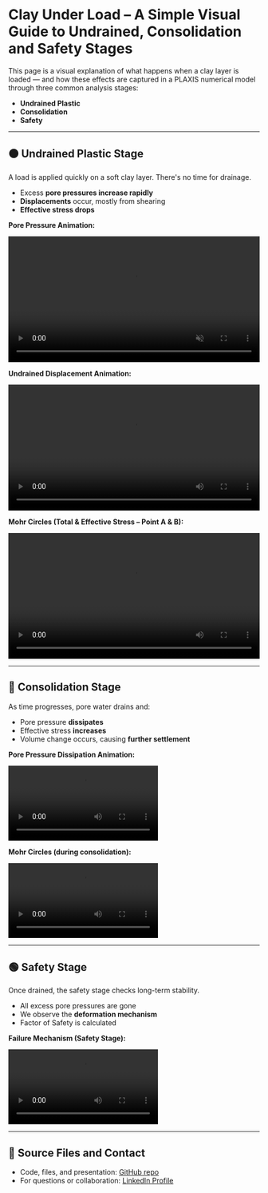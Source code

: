 # Clay Under Load – A Simple Visual Guide to Undrained, Consolidation and Safety Stages

This page is a visual explanation of what happens when a clay layer is loaded — and how these effects are captured in a PLAXIS numerical model through three common analysis stages:

- **Undrained Plastic**
- **Consolidation**
- **Safety**

---

## 🟠 Undrained Plastic Stage

A load is applied quickly on a soft clay layer. There's no time for drainage.

- Excess **pore pressures increase rapidly**
- **Displacements** occur, mostly from shearing
- **Effective stress drops**

**Pore Pressure Animation:**


<figure style="margin: 0;">
  <video autoplay muted loop playsinline controls style="width: 100%;">
    <source src="assets/LoadEng.mp4" type="video/mp4">
    Your browser does not support the video tag.
  </video>
</figure>

<!-- 
<video autoplay muted loop playsinline controls style="max-width: 700px; width: 100%; display: block; margin: 0 auto;">
  <source src="assets/LoadEng.mp4" type="video/mp4">
  Your browser does not support the video tag.
</video> -->


**Undrained Displacement Animation:**

<video controls style="width: 100%; max-width: 800px; display: block; margin: 0 auto;">
  <source src="assets/LoadMC_1_Eng.mp4" type="video/mp4">
</video>

**Mohr Circles (Total & Effective Stress – Point A & B):**

<video controls style="width: 100%; max-width: 800px; display: block; margin: 0 auto;">
  <source src="assets/LoadMC_2_Eng.mp4" type="video/mp4">
</video>

---

## 🔵 Consolidation Stage

As time progresses, pore water drains and:

- Pore pressure **dissipates**
- Effective stress **increases**
- Volume change occurs, causing **further settlement**

**Pore Pressure Dissipation Animation:**

<video controls>
  <source src="assets/Cons2_Eng.mp4" type="video/mp4">
</video>

**Mohr Circles (during consolidation):**

<video controls>
  <source src="assets/Cons_MC_1_Eng.mp4" type="video/mp4">
</video>

---

## 🟢 Safety Stage

Once drained, the safety stage checks long-term stability.

- All excess pore pressures are gone
- We observe the **deformation mechanism**
- Factor of Safety is calculated

**Failure Mechanism (Safety Stage):**

<video controls>
  <source src="assets/SSR.mp4" type="video/mp4">
</video>

---

## 🔗 Source Files and Contact

- Code, files, and presentation: [GitHub repo](https://github.com/tuusuario/clay-staged-plaxis)
- For questions or collaboration: [LinkedIn Profile](https://linkedin.com/in/tuusuario)
